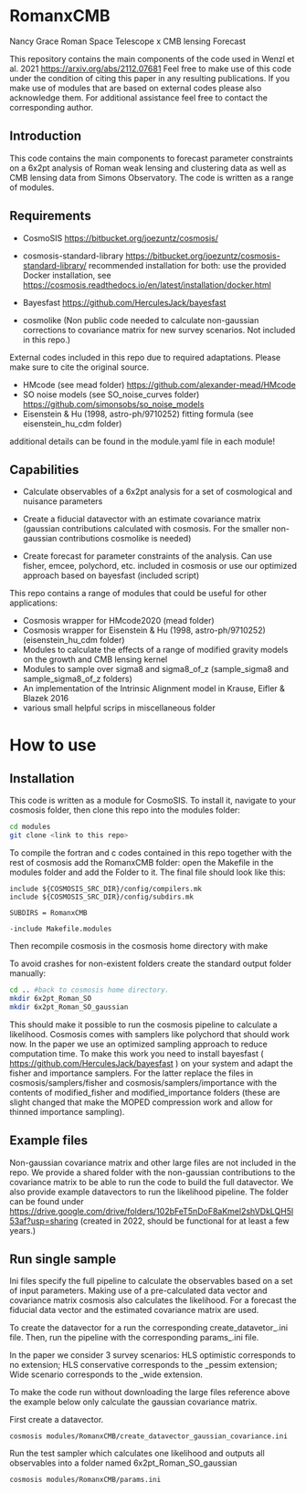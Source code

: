 # RomanxCMB
Nancy Grace Roman Space Telescope x CMB lensing Forecast

This repository contains the main components of the code used in Wenzl et al. 2021 https://arxiv.org/abs/2112.07681
Feel free to make use of this code under the condition of citing this paper in any resulting publications. If you make use of modules that are based on external codes please also acknowledge them.
For additional assistance feel free to contact the corresponding author.

## Introduction

This code contains the main components to forecast parameter constraints on a 6x2pt analysis of Roman weak lensing and clustering data as well as CMB lensing data from Simons Observatory. The code is written as a range of modules.


## Requirements

* CosmoSIS https://bitbucket.org/joezuntz/cosmosis/
* cosmosis-standard-library https://bitbucket.org/joezuntz/cosmosis-standard-library/
recommended installation for both: use the provided Docker installation, see https://cosmosis.readthedocs.io/en/latest/installation/docker.html

* Bayesfast https://github.com/HerculesJack/bayesfast
* cosmolike (Non public code needed to calculate non-gaussian corrections to covariance matrix for new survey scenarios. Not included in this repo.)

External codes included in this repo due to required adaptations. Please make sure to cite the original source.

* HMcode (see mead folder) https://github.com/alexander-mead/HMcode
* SO noise models (see SO_noise_curves folder) https://github.com/simonsobs/so_noise_models
* Eisenstein & Hu (1998, astro-ph/9710252) fitting formula (see eisenstein_hu_cdm folder)

additional details can be found in the module.yaml file in each module!



## Capabilities

* Calculate observables of a 6x2pt analysis for a set of cosmological and nuisance parameters

* Create a fiducial datavector with an estimate covariance matrix (gaussian contributions calculated with cosmosis. For the smaller non-gaussian contributions cosmolike is needed)

* Create forecast for parameter constraints of the analysis. Can use fisher, emcee, polychord, etc. included in cosmosis or use our optimized approach based on bayesfast (included script)

This repo contains a range of modules that could be useful for other applications:

* Cosmosis wrapper for HMcode2020 (mead folder)
* Cosmosis wrapper for Eisenstein & Hu (1998, astro-ph/9710252) (eisenstein_hu_cdm folder)
* Modules to calculate the effects of a range of modified gravity models on the growth and CMB lensing kernel
* Modules to sample over sigma8 and sigma8_of_z  (sample_sigma8 and sample_sigma8_of_z folders)
* An implementation of the Intrinsic Alignment model in Krause, Eifler & Blazek 2016 
* various small helpful scrips in miscellaneous folder 

# How to use

## Installation

This code is written as a module for CosmoSIS. 
To install it, navigate to your cosmosis folder, then clone this repo into the modules folder:

```bash
cd modules
git clone <link to this repo>
```



To compile the fortran and c codes contained in this repo together with the rest of cosmosis add the RomanxCMB folder: open the Makefile in the modules folder and add the Folder to it. The final file should look like this:

```
include ${COSMOSIS_SRC_DIR}/config/compilers.mk
include ${COSMOSIS_SRC_DIR}/config/subdirs.mk

SUBDIRS = RomanxCMB

-include Makefile.modules
```

Then recompile cosmosis in the cosmosis home directory with make

To avoid crashes for non-existent folders create the standard output folder manually:

```bash
cd .. #back to cosmosis home directory.
mkdir 6x2pt_Roman_SO
mkdir 6x2pt_Roman_SO_gaussian
```

This should make it possible to run the cosmosis pipeline to calculate a likelihood. Cosmosis comes with samplers like polychord that should work now. In the paper we use an optimized sampling approach to reduce computation time. To make this work you need to install bayesfast ( https://github.com/HerculesJack/bayesfast ) on your system and adapt the fisher and importance samplers. 
For the latter replace the files in cosmosis/samplers/fisher and cosmosis/samplers/importance with the contents of modified_fisher and modified_importance folders (these are slight changed that make the MOPED compression work and allow for thinned importance sampling).


## Example files

Non-gaussian covariance matrix and other large files are not included in the repo.
We provide a shared folder with the non-gaussian contributions to the covariance matrix to be able to run the code to build the full datavector. We also provide example datavectors to run the likelihood pipeline.
The folder can be found under https://drive.google.com/drive/folders/102bFeT5nDoF8aKmel2shVDkLQH5l53af?usp=sharing (created in 2022, should be functional for at least a few years.) 


## Run single sample

Ini files specify the full pipeline to calculate the observables based on a set of input parameters. Making use of a pre-calculated data vector and covariance matrix cosmosis also calculates the likelihood. For a forecast the fiducial data vector and the estimated covariance matrix are used.

To create the datavector for a <scenario> run the corresponding create_datavetor_<scenario>.ini file. Then, run the pipeline with the corresponding params_<scenario>.ini file.

In the paper we consider 3 survey scenarios: HLS optimistic corresponds to no extension; HLS conservative corresponds to the _pessim extension; Wide scenario corresponds to the _wide extension.

To make the code run without downloading the large files reference above the example below only calculate the gaussian covariance matrix.

First create a datavector.

```
cosmosis modules/RomanxCMB/create_datavector_gaussian_covariance.ini
```

Run the test sampler which calculates one likelihood and outputs all observables into a folder named 6x2pt_Roman_SO_gaussian

```
cosmosis modules/RomanxCMB/params.ini
```







